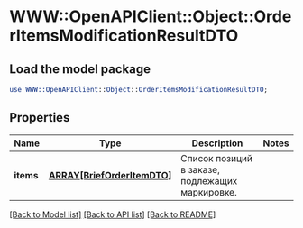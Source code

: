# WWW::OpenAPIClient::Object::OrderItemsModificationResultDTO

## Load the model package
```perl
use WWW::OpenAPIClient::Object::OrderItemsModificationResultDTO;
```

## Properties
Name | Type | Description | Notes
------------ | ------------- | ------------- | -------------
**items** | [**ARRAY[BriefOrderItemDTO]**](BriefOrderItemDTO.md) | Список позиций в заказе, подлежащих маркировке. | 

[[Back to Model list]](../README.md#documentation-for-models) [[Back to API list]](../README.md#documentation-for-api-endpoints) [[Back to README]](../README.md)



